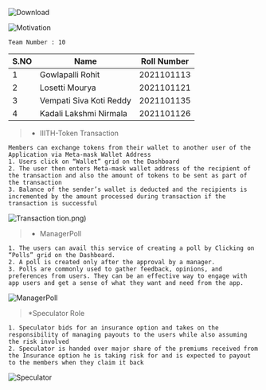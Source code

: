 ![Download](https://github.com/ROHIT32767/Airdrop-Insurance/assets/102759922/33ef09f0-a2d9-437b-b704-09db5031e73b)

![Motivation](https://github.com/ROHIT32767/Airdrop-Insurance/assets/102759922/1379ef0e-6a9c-4761-96cc-6f9352190e82)

```
Team Number : 10
```

S.NO| Name | Roll Number |
|--|--|--|
1 | Gowlapalli Rohit |2021101113|
2 | Losetti Mourya |2021101121 |
3 | Vempati Siva Koti Reddy|2021101135 | 
4 | Kadali Lakshmi Nirmala| 2021101126 | 

>* IIITH-Token Transaction
```
Members can exchange tokens from their wallet to another user of the Application via Meta-mask Wallet Address
1. Users click on “Wallet” grid on the Dashboard
2. The user then enters Meta-mask wallet address of the recipient of the transaction and also the amount of tokens to be sent as part of the transaction
3. Balance of the sender’s wallet is deducted and the recipients is incremented by the amount processed during transaction if the transaction is successful
```
![Transaction](https://github.com/ROHIT32767/Airdrop-Insurance/assets/102759922/64d82ff6-92f6-4f30-82fa-5e549ad10165)
tion.png)
>* ManagerPoll
```
1. The users can avail this service of creating a poll by Clicking on “Polls” grid on the Dashboard.
2. A poll is created only after the approval by a manager.
3. Polls are commonly used to gather feedback, opinions, and preferences from users. They can be an effective way to engage with app users and get a sense of what they want and need from the app.
```
![ManagerPoll](https://github.com/ROHIT32767/Airdrop-Insurance/assets/102759922/8e4ac800-61b9-4f9c-8a09-6d930439a39b)

>*Speculator Role
```
1. Speculator bids for an insurance option and takes on the responsibility of managing payouts to the users while also assuming the risk involved
2. Speculator is handed over major share of the premiums received from the Insurance option he is taking risk for and is expected to payout to the members when they claim it back
```
![Speculator](https://github.com/ROHIT32767/Airdrop-Insurance/assets/102759922/8b36513c-0743-4126-bd94-e1dc451ee7aa)
